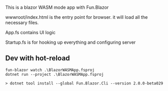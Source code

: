 This is a blazor WASM mode app with Fun.Blazor

wwwroot/index.html is the entry point for browser. it will load all the necessary files.

App.fs contains UI logic

Startup.fs is for hooking up everything and configuring server


## Dev with hot-reload

    fun-blazor watch .\BlazorWASMApp.fsproj 
    dotnet run --project .\BlazorWASMApp.fsproj

    > dotnet tool install --global Fun.Blazor.Cli --version 2.0.0-beta029
